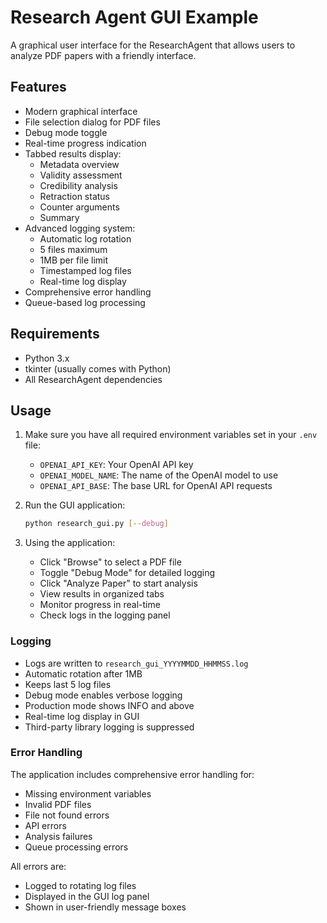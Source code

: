 # Research Agent GUI Example

A graphical user interface for the ResearchAgent that allows users to analyze PDF papers with a friendly interface.

## Features

- Modern graphical interface
- File selection dialog for PDF files
- Debug mode toggle
- Real-time progress indication
- Tabbed results display:
  - Metadata overview
  - Validity assessment
  - Credibility analysis
  - Retraction status
  - Counter arguments
  - Summary
- Advanced logging system:
  - Automatic log rotation
  - 5 files maximum
  - 1MB per file limit
  - Timestamped log files
  - Real-time log display
- Comprehensive error handling
- Queue-based log processing

## Requirements

- Python 3.x
- tkinter (usually comes with Python)
- All ResearchAgent dependencies

## Usage

1. Make sure you have all required environment variables set in your `.env` file:
   - `OPENAI_API_KEY`: Your OpenAI API key
   - `OPENAI_MODEL_NAME`: The name of the OpenAI model to use
   - `OPENAI_API_BASE`: The base URL for OpenAI API requests

2. Run the GUI application:
   ```bash
   python research_gui.py [--debug]
   ```

3. Using the application:
   - Click "Browse" to select a PDF file
   - Toggle "Debug Mode" for detailed logging
   - Click "Analyze Paper" to start analysis
   - View results in organized tabs
   - Monitor progress in real-time
   - Check logs in the logging panel

### Logging

- Logs are written to `research_gui_YYYYMMDD_HHMMSS.log`
- Automatic rotation after 1MB
- Keeps last 5 log files
- Debug mode enables verbose logging
- Production mode shows INFO and above
- Real-time log display in GUI
- Third-party library logging is suppressed

### Error Handling

The application includes comprehensive error handling for:
- Missing environment variables
- Invalid PDF files
- File not found errors
- API errors
- Analysis failures
- Queue processing errors

All errors are:
- Logged to rotating log files
- Displayed in the GUI log panel
- Shown in user-friendly message boxes
